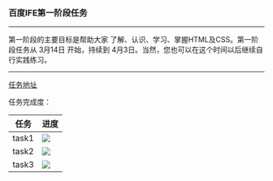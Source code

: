 ### 百度IFE第一阶段任务

***

第一阶段的主要目标是帮助大家 了解、认识、学习、掌握HTML及CSS。第一阶段任务从 3月14日 开始，持续到 4月3日。当然，您也可以在这个时间以后继续自行实践练习。

***
[任务地址](http://ife.baidu.com/task/all)

任务完成度：

|任务|进度|
|---|---|
|task1|![](http://progressed.io/bar/0)|
|task2|![](http://progressed.io/bar/70)|
|task3|![](http://progressed.io/bar/0)|
